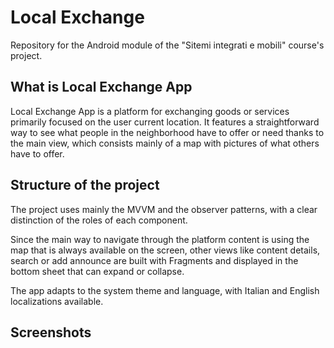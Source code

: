 # Local Exchange
Repository for the Android module of the "Sitemi integrati e mobili" course's project.

## What is Local Exchange App
Local Exchange App is a platform for exchanging goods or services primarily focused on the user current location.
It features a straightforward way to see what people in the neighborhood have to offer or need thanks to the main view, which consists mainly of a map with pictures of what others have to offer.

## Structure of the project
The project uses mainly the MVVM and the observer patterns, with a clear distinction of the roles of each component.

Since the main way to navigate through the platform content is using the map that is always available on the screen, other views like content details, search or add announce are built with Fragments and displayed in the bottom sheet that can expand or collapse.

The app adapts to the system theme and language, with Italian and English localizations available.

## Screenshots

